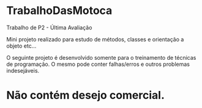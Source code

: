 # TrabalhoDasMotoca
Trabalho de P2 - Última Avaliação

Mini projeto realizado para estudo de métodos, classes e orientação a objeto etc...

O seguinte projeto é desenvolvido somente para o treinamento de técnicas de programação. O mesmo pode conter falhas/erros e outros problemas indesejáveis.

# Não contém desejo comercial.
